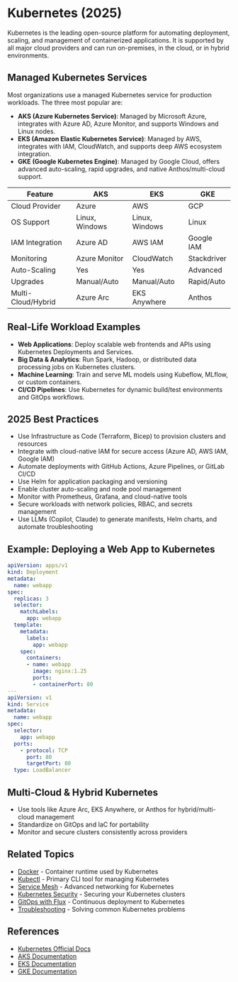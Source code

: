 # Kubernetes (2025)

Kubernetes is the leading open-source platform for automating deployment, scaling, and management of containerized applications. It is supported by all major cloud providers and can run on-premises, in the cloud, or in hybrid environments.

## Managed Kubernetes Services

Most organizations use a managed Kubernetes service for production workloads. The three most popular are:

- **AKS (Azure Kubernetes Service)**: Managed by Microsoft Azure, integrates with Azure AD, Azure Monitor, and supports Windows and Linux nodes.
- **EKS (Amazon Elastic Kubernetes Service)**: Managed by AWS, integrates with IAM, CloudWatch, and supports deep AWS ecosystem integration.
- **GKE (Google Kubernetes Engine)**: Managed by Google Cloud, offers advanced auto-scaling, rapid upgrades, and native Anthos/multi-cloud support.

| Feature                | AKS                | EKS                | GKE                |
|------------------------|--------------------|--------------------|--------------------|
| Cloud Provider         | Azure              | AWS                | GCP                |
| OS Support             | Linux, Windows     | Linux, Windows     | Linux              |
| IAM Integration        | Azure AD           | AWS IAM            | Google IAM         |
| Monitoring             | Azure Monitor      | CloudWatch         | Stackdriver        |
| Auto-Scaling           | Yes                | Yes                | Advanced           |
| Upgrades               | Manual/Auto        | Manual/Auto        | Rapid/Auto         |
| Multi-Cloud/Hybrid     | Azure Arc          | EKS Anywhere       | Anthos             |

## Real-Life Workload Examples

- **Web Applications**: Deploy scalable web frontends and APIs using Kubernetes Deployments and Services.
- **Big Data & Analytics**: Run Spark, Hadoop, or distributed data processing jobs on Kubernetes clusters.
- **Machine Learning**: Train and serve ML models using Kubeflow, MLflow, or custom containers.
- **CI/CD Pipelines**: Use Kubernetes for dynamic build/test environments and GitOps workflows.

## 2025 Best Practices

- Use Infrastructure as Code (Terraform, Bicep) to provision clusters and resources
- Integrate with cloud-native IAM for secure access (Azure AD, AWS IAM, Google IAM)
- Automate deployments with GitHub Actions, Azure Pipelines, or GitLab CI/CD
- Use Helm for application packaging and versioning
- Enable cluster auto-scaling and node pool management
- Monitor with Prometheus, Grafana, and cloud-native tools
- Secure workloads with network policies, RBAC, and secrets management
- Use LLMs (Copilot, Claude) to generate manifests, Helm charts, and automate troubleshooting

## Example: Deploying a Web App to Kubernetes

```yaml
apiVersion: apps/v1
kind: Deployment
metadata:
  name: webapp
spec:
  replicas: 3
  selector:
    matchLabels:
      app: webapp
  template:
    metadata:
      labels:
        app: webapp
    spec:
      containers:
      - name: webapp
        image: nginx:1.25
        ports:
        - containerPort: 80
---
apiVersion: v1
kind: Service
metadata:
  name: webapp
spec:
  selector:
    app: webapp
  ports:
    - protocol: TCP
      port: 80
      targetPort: 80
  type: LoadBalancer
```

## Multi-Cloud & Hybrid Kubernetes

- Use tools like Azure Arc, EKS Anywhere, or Anthos for hybrid/multi-cloud management
- Standardize on GitOps and IaC for portability
- Monitor and secure clusters consistently across providers

## Related Topics

- [Docker](../../best-practises/containers/docker/README.md) - Container runtime used by Kubernetes
- [Kubectl](kubectl.md) - Primary CLI tool for managing Kubernetes
- [Service Mesh](../../should-learn/kubernetes/service-mesh/README.md) - Advanced networking for Kubernetes
- [Kubernetes Security](../../devops/security/kubernetes/README.md) - Securing your Kubernetes clusters
- [GitOps with Flux](../../devops/gitops/flux/README.md) - Continuous deployment to Kubernetes
- [Troubleshooting](../../should-learn/kubernetes/troubleshooting/README.md) - Solving common Kubernetes problems

## References

- [Kubernetes Official Docs](https://kubernetes.io/docs/)
- [AKS Documentation](https://learn.microsoft.com/en-us/azure/aks/)
- [EKS Documentation](https://docs.aws.amazon.com/eks/)
- [GKE Documentation](https://cloud.google.com/kubernetes-engine/docs)
